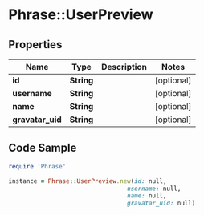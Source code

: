 # Phrase::UserPreview

## Properties

Name | Type | Description | Notes
------------ | ------------- | ------------- | -------------
**id** | **String** |  | [optional] 
**username** | **String** |  | [optional] 
**name** | **String** |  | [optional] 
**gravatar_uid** | **String** |  | [optional] 

## Code Sample

```ruby
require 'Phrase'

instance = Phrase::UserPreview.new(id: null,
                                 username: null,
                                 name: null,
                                 gravatar_uid: null)
```


